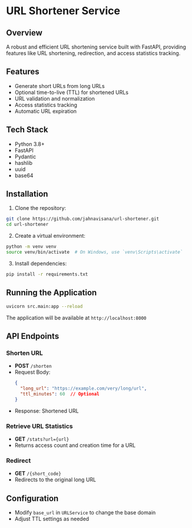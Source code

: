 # URL Shortener Service

## Overview

A robust and efficient URL shortening service built with FastAPI, providing features like URL shortening, redirection, and access statistics tracking.

## Features

- Generate short URLs from long URLs
- Optional time-to-live (TTL) for shortened URLs
- URL validation and normalization
- Access statistics tracking
- Automatic URL expiration

## Tech Stack

- Python 3.8+
- FastAPI
- Pydantic
- hashlib
- uuid
- base64

## Installation

1. Clone the repository:
```bash
git clone https://github.com/jahnavisana/url-shortener.git
cd url-shortener
```

2. Create a virtual environment:
```bash
python -m venv venv
source venv/bin/activate  # On Windows, use `venv\Scripts\activate`
```

3. Install dependencies:
```bash
pip install -r requirements.txt
```

## Running the Application

```bash
uvicorn src.main:app --reload
```

The application will be available at `http://localhost:8000`

## API Endpoints

### Shorten URL
- **POST** `/shorten`
- Request Body:
  ```json
  {
    "long_url": "https://example.com/very/long/url",
    "ttl_minutes": 60  // Optional
  }
  ```
- Response: Shortened URL

### Retrieve URL Statistics
- **GET** `/stats?url={url}`
- Returns access count and creation time for a URL

### Redirect
- **GET** `/{short_code}`
- Redirects to the original long URL

## Configuration

- Modify `base_url` in `URLService` to change the base domain
- Adjust TTL settings as needed

